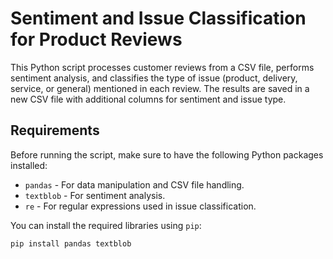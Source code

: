 # Sentiment and Issue Classification for Product Reviews

This Python script processes customer reviews from a CSV file, performs sentiment analysis, and classifies the type of issue (product, delivery, service, or general) mentioned in each review. The results are saved in a new CSV file with additional columns for sentiment and issue type.

## Requirements

Before running the script, make sure to have the following Python packages installed:

- `pandas` - For data manipulation and CSV file handling.
- `textblob` - For sentiment analysis.
- `re` - For regular expressions used in issue classification.

You can install the required libraries using `pip`:

```bash
pip install pandas textblob
